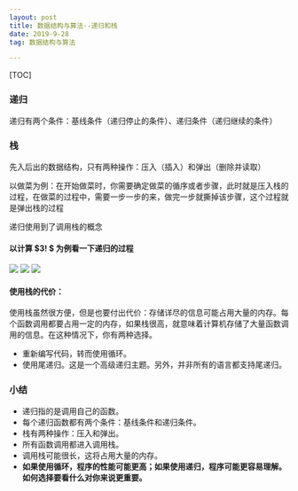 ```yaml
---
layout: post
title: 数据结构与算法--递归和栈
date: 2019-9-28
tag: 数据结构与算法

---
```

[TOC]

### 递归

递归有两个条件：基线条件（递归停止的条件）、递归条件（递归继续的条件）

### 栈

先入后出的数据结构，只有两种操作：压入（插入）和弹出（删除并读取）

以做菜为例：在开始做菜时，你需要确定做菜的循序或者步骤，此时就是压入栈的过程，在做菜的过程中，需要一步一步的来，做完一步就撕掉该步骤，这个过程就是弹出栈的过程

递归使用到了调用栈的概念

#### 以计算 $3! $ 为例看一下递归的过程

![](https://ws1.sinaimg.cn/large/acbcfa39gy1g65dvqn9irj20gu09ggnm.jpg)
![](https://ws1.sinaimg.cn/large/acbcfa39gy1g65dx1s113j20jn0e8diq.jpg)
![](https://ws1.sinaimg.cn/large/acbcfa39gy1g65dy93uurj20kj0duju5.jpg)

#### 使用栈的代价：

使用栈虽然很方便，但是也要付出代价：存储详尽的信息可能占用大量的内存。每个函数调用都要占用一定的内存，如果栈很高，就意味着计算机存储了大量函数调用的信息。在这种情况下，你有两种选择。 

- 重新编写代码，转而使用循环。
- 使用尾递归。这是一个高级递归主题。另外，并非所有的语言都支持尾递归。 

### 小结

-  递归指的是调用自己的函数。
-  每个递归函数都有两个条件：基线条件和递归条件。
-  栈有两种操作：压入和弹出。
-  所有函数调用都进入调用栈。
-  调用栈可能很长，这将占用大量的内存。 
-  **如果使用循环，程序的性能可能更高；如果使用递归，程序可能更容易理解。如何选择要看什么对你来说更重要。** 